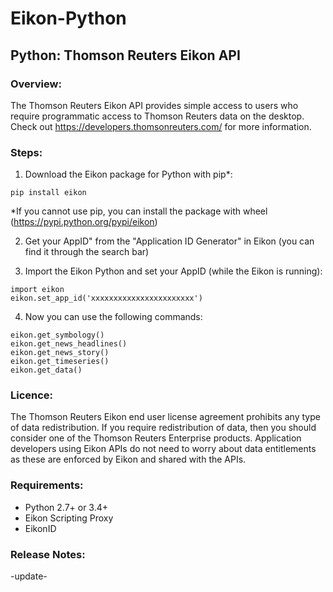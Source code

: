 # Eikon-Python
## Python: Thomson Reuters Eikon API


### Overview:
The Thomson Reuters Eikon API provides simple access to users who require programmatic access to Thomson Reuters data on the desktop.   Check out https://developers.thomsonreuters.com/ for more information.

### Steps:

1) Download the Eikon package for Python with pip*:
```
pip install eikon
```
*If you cannot use pip, you can install the package with wheel (https://pypi.python.org/pypi/eikon)

2) Get your AppID" from the "Application ID Generator" in Eikon (you can find it through the search bar)

3) Import the Eikon Python and set your AppID (while the Eikon is running):
```
import eikon
eikon.set_app_id('xxxxxxxxxxxxxxxxxxxxxxx')
```

4) Now you can use the following commands:
```
eikon.get_symbology()
eikon.get_news_headlines()
eikon.get_news_story()
eikon.get_timeseries()
eikon.get_data()
```

### Licence:
The Thomson Reuters Eikon end user license agreement prohibits any type of data redistribution. If you require redistribution of data, then you should consider one of the Thomson Reuters Enterprise products. Application developers using Eikon APIs do not need to worry about data entitlements as these are enforced by Eikon and shared with the APIs. 


### Requirements:
- Python 2.7+ or 3.4+
- Eikon Scripting Proxy
- EikonID



### Release Notes:
-update-
